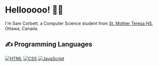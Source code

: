 <h1>Hellooooo! 👋😊</h1>
<p>I'm Sam Corbett, a Computer Science student from <a href="http://mths.ca">St. Mother Teresa HS</a>, Ottawa, Canada.</p>

<h2>✍ Programming Languages</h2>
 <a href="https://github.com/search?q=user%3Asam-corbett+language%3Ahtml"><img alt="HTML" src="https://img.shields.io/badge/HTML-E34F26.svg?logo=html5&logoColor=white"></a>
 <a href="https://github.com/search?q=user%3Asam-corbett+language%3Acss"><img alt="CSS" src="https://img.shields.io/badge/CSS-1572B6.svg?logo=css3&logoColor=white"></a>
 <a href="https://github.com/search?q=user%3Asam-corbett+language%3Ajavascript"><img alt="JavaScript" src="https://img.shields.io/badge/JavaScript-F7DF1E.svg?logo=javascript&logoColor=black"></a>
